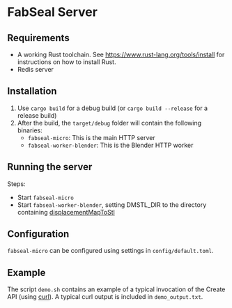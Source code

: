 # FabSeal Server

## Requirements

- A working Rust toolchain.
  See https://www.rust-lang.org/tools/install for instructions on how to install Rust.
- Redis server

## Installation

1. Use `cargo build` for a debug build (or `cargo build --release` for a release build)
2. After the build, the `target/debug` folder will contain the following binaries:
    - `fabseal-micro`: This is the main HTTP server
    - `fabseal-worker-blender`: This is the Blender HTTP worker

## Running the server

Steps:

- Start `fabseal-micro`
- Start `fabseal-worker-blender`, setting DMSTL_DIR to the directory containing [displacementMapToStl](https://github.com/Siegler-von-Catan/displacementMapToStl)

## Configuration

`fabseal-micro` can be configured using settings in `config/default.toml`.

## Example

The script `demo.sh` contains an example of a typical invocation of the Create API (using [curl](https://curl.se/)).
A typical curl output is included in `demo_output.txt`.